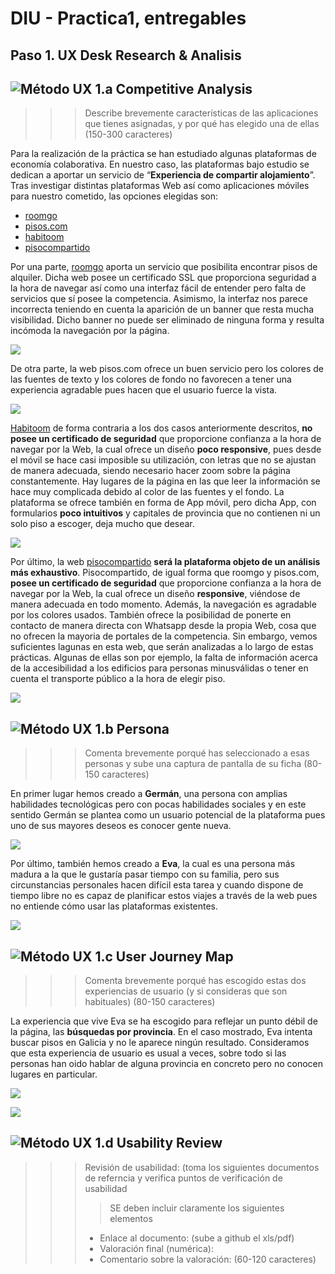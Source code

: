 # DIU - Practica1, entregables

## Paso 1. UX Desk Research & Analisis 

![Método UX](../img/Competitive.png) 1.a Competitive Analysis
-----

>>> Describe brevemente características de las aplicaciones que tienes asignadas, y por qué has elegido una de ellas (150-300 caracteres)

Para la realización de la práctica se han estudiado algunas plataformas de economía colaborativa. En nuestro caso, las plataformas bajo estudio se dedican a aportar un servicio de “**Experiencia de compartir alojamiento**”. Tras investigar distintas plataformas Web así como aplicaciones móviles para nuestro cometido, las opciones elegidas son:


+ [roomgo](https://www.roomgo.es) 
+ [pisos.com](https://www.pisos.com) 
+ [habitoom](http://es.habitoom.com)
+ [pisocompartido](https://www.pisocompartido.com)

>
Por una parte, [roomgo](https://www.roomgo.es)  aporta un servicio que posibilita encontrar pisos de alquiler. Dicha web posee un certificado SSL que proporciona seguridad a la hora de navegar así como una interfaz fácil de entender pero falta de servicios que sí posee la competencia. Asimismo, la interfaz nos parece incorrecta teniendo en cuenta la aparición de un banner que resta mucha visibilidad. Dicho banner no puede ser eliminado de ninguna forma y resulta incómoda la navegación por la página.

![](https://github.com/sergiovp/DIU/blob/master/P1/images/bannerincomodo.png)

>
De otra parte, la web pisos.com ofrece un buen servicio pero los colores de las fuentes de texto y los colores de fondo no favorecen a tener una experiencia agradable pues hacen que el usuario fuerce la vista.

![](https://github.com/sergiovp/DIU/blob/master/P1/images/pisos.png)

>
[Habitoom](http://es.habitoom.com) de forma contraria a los dos casos anteriormente descritos, **no posee un certificado de seguridad** que proporcione confianza a la hora de navegar por la Web, la cual ofrece un diseño **poco responsive**, pues desde el móvil se hace casi imposible su utilización, con letras que no se ajustan de manera adecuada, siendo necesario hacer zoom sobre la página constantemente. Hay lugares de la página en las que leer la información se hace muy complicada debido al color de las fuentes y el fondo.
La plataforma se ofrece también en forma de App móvil, pero dicha App, con formularios **poco intuitivos** y capitales de provincia que no contienen ni un solo piso a escoger, deja mucho que desear.

![](https://github.com/sergiovp/DIU/blob/master/P1/images/IMG_0609.jpg)

>
Por último, la web  [pisocompartido](https://www.pisocompartido.com)  **será la plataforma objeto de un análisis más exhaustivo**. Pisocompartido, de igual forma  que roomgo y pisos.com, **posee un certificado de seguridad** que proporcione confianza a la hora de navegar por la Web, la cual ofrece un diseño **responsive**, viéndose de manera adecuada en todo momento. Además, la navegación es agradable por los colores usados. También ofrece la posibilidad de ponerte en contacto de manera directa con Whatsapp desde la propia Web, cosa que no ofrecen la mayoria de portales de la competencia. Sin embargo, vemos suficientes lagunas en esta web, que serán analizadas a lo largo de estas prácticas. Algunas de ellas son por ejemplo, la falta de información acerca de la accesibilidad a los edificios para personas minusválidas o tener en cuenta el transporte público a la hora de elegir piso.

![](https://github.com/sergiovp/DIU/blob/master/P1/images/pisocompartido.png)

![Método UX](../img/Persona.png) 1.b Persona
-----

>>> Comenta brevemente porqué has seleccionado a esas personas y sube una captura de pantalla de su ficha  (80-150 caracteres)


En primer lugar hemos creado a **Germán**, una persona con amplias habilidades tecnológicas pero con pocas habilidades sociales y en este sentido Germán se plantea como un usuario potencial de la plataforma pues uno de sus mayores deseos es conocer gente nueva.

![](https://github.com/sergiovp/DIU/blob/master/P1/images/german.png)

Por último, también hemos creado a **Eva**, la cual es una persona más madura a la que le gustaría pasar tiempo con su familia, pero sus circunstancias personales hacen difícil esta tarea y cuando dispone de tiempo libre no es capaz de planificar estos viajes a través de la web pues no entiende cómo usar las plataformas existentes.

![](https://github.com/sergiovp/DIU/blob/master/P1/images/bio_eva.png)



![Método UX](../img/JourneyMap.png) 1.c User Journey Map
----


>>> Comenta brevemente porqué has escogido estas dos experiencias de usuario (y si consideras que son habituales) (80-150 caracteres) 


La experiencia que vive Eva se ha escogido para reflejar un punto débil de la página, las **búsquedas por provincia**. En el caso mostrado, Eva intenta buscar pisos en Galicia y no le aparece ningún resultado. Consideramos que esta experiencia de usuario es usual a veces, sobre todo si las personas han oido hablar de alguna provincia en concreto pero no conocen lugares en particular.

![](https://github.com/sergiovp/DIU/blob/master/P1/images/journey_eva.png)


![](https://github.com/sergiovp/DIU/blob/master/P1/images/jm_german.png)

![Método UX](../img/usabilityReview.png) 1.d Usability Review
----
>>>  Revisión de usabilidad: (toma los siguientes documentos de referncia y verifica puntos de verificación de  usabilidad
>>>> SE deben incluir claramente los siguientes elementos
>>> - Enlace al documento:  (sube a github el xls/pdf) 
>>> - Valoración final (numérica): 
>>> - Comentario sobre la valoración:  (60-120 caracteres)
